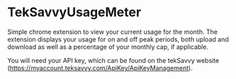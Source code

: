 TekSavvyUsageMeter
==================

Simple chrome extension to view your current usage for the month. The extension displays your usage for on and off peak periods, both upload and download as well as a percentage of your monthly cap, if applicable. 

You will need your API key, which can be found on the tekSavvy website (https://myaccount.teksavvy.com/ApiKey/ApiKeyManagement). 
